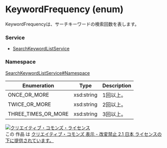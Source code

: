 # KeywordFrequency (enum)
KeywordFrequencyは、サーチキーワードの検索回数を表します。

### Service
+ [SearchKeywordListService](../../services/SearchKeywordListService.md)

### Namespace
[SearchKeywordListService#Namespace](../../services/SearchKeywordListService.md#namespace)

| Enumeration | Type | Description |
|---|---|---|
| ONCE_OR_MORE | xsd:string | 1回以上。 |
| TWICE_OR_MORE | xsd:string | 2回以上。 |
| THREE_TIMES_OR_MORE	| xsd:string | 3回以上。 |

<a rel="license" href="http://creativecommons.org/licenses/by-nd/2.1/jp/">
<img alt="クリエイティブ・コモンズ・ライセンス" style="border-width:0" src="https://i.creativecommons.org/l/by-nd/2.1/jp/88x31.png" />
</a><br />
この 作品 は <a rel="license" href="http://creativecommons.org/licenses/by-nd/2.1/jp/">
クリエイティブ・コモンズ 表示 - 改変禁止 2.1 日本 ライセンスの下に提供されています。</a>
